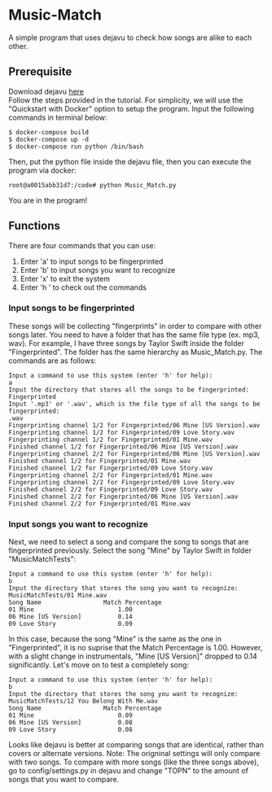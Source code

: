 # Music-Match
A simple program that uses dejavu to check how songs are alike to each other. 

## Prerequisite
Download dejavu [here](https://github.com/worldveil/dejavu)<br />
Follow the steps provided in the tutorial. For simplicity, we will use the "Quickstart with Docker" option to setup the program. Input the following commands in terminal below: <br />
```
$ docker-compose build
$ docker-compose up -d
$ docker-compose run python /bin/bash
```
Then, put the python file inside the dejavu file, then you can execute the program via docker: <br />
```
root@a0015abb31d7:/code# python Music_Match.py
```
You are in the program!<br />
## Functions
There are four commands that you can use:
1. Enter 'a' to input songs to be fingerprinted <br />
2. Enter 'b' to input songs you want to recognize <br />
3. Enter 'x' to exit the system <br />
4. Enter 'h ' to check out the commands <br />

### Input songs to be fingerprinted
These songs will be collecting "fingerprints" in order to compare with other songs later. You need to have a folder that has the same file type (ex. mp3, wav). For example, I have three songs by Taylor Swift inside the folder "Fingerprinted". The folder has the same hierarchy as Music_Match.py. The commands are as follows: 
```
Input a command to use this system (enter 'h' for help):
a
Input the directory that stores all the songs to be fingerprinted:
Fingerprinted
Input '.mp3' or '.wav', which is the file type of all the songs to be fingerprinted:
.wav
Fingerprinting channel 1/2 for Fingerprinted/06 Mine [US Version].wav
Fingerprinting channel 1/2 for Fingerprinted/09 Love Story.wav
Fingerprinting channel 1/2 for Fingerprinted/01 Mine.wav
Finished channel 1/2 for Fingerprinted/06 Mine [US Version].wav
Fingerprinting channel 2/2 for Fingerprinted/06 Mine [US Version].wav
Finished channel 1/2 for Fingerprinted/01 Mine.wav
Finished channel 1/2 for Fingerprinted/09 Love Story.wav
Fingerprinting channel 2/2 for Fingerprinted/01 Mine.wav
Fingerprinting channel 2/2 for Fingerprinted/09 Love Story.wav
Finished channel 2/2 for Fingerprinted/09 Love Story.wav
Finished channel 2/2 for Fingerprinted/06 Mine [US Version].wav
Finished channel 2/2 for Fingerprinted/01 Mine.wav
```
### Input songs you want to recognize
Next, we need to select a song and compare the song to songs that are fingerprinted previously. Select the song "Mine" by Taylor Swift in folder "MusicMatchTests":
```
Input a command to use this system (enter 'h' for help):
b
Input the directory that stores the song you want to recognize:
MusicMatchTests/01 Mine.wav
Song Name                 Match Percentage
01 Mine                       1.00
06 Mine [US Version]          0.14
09 Love Story                 0.09
```
In this case, because the song "Mine" is the same as the one in "Fingerprinted", it is no suprise that the Match Percentage is 1.00. However, with a slight change in instrumentals, "Mine [US Version]" dropped to 0.14 significantly. Let's move on to test a completely song:
```
Input a command to use this system (enter 'h' for help):
b
Input the directory that stores the song you want to recognize:
MusicMatchTests/12 You Belong With Me.wav
Song Name                 Match Percentage
01 Mine                       0.09
06 Mine [US Version]          0.08
09 Love Story                 0.08
```
Looks like dejavu is better at comparing songs that are identical, rather than covers or alternate versions. 
Note: The origninal settings will only compare with two songs. To compare with more songs (like the three songs above), go to config/settings.py in dejavu and  change "TOPN" to the amount of songs that you want to compare. 
